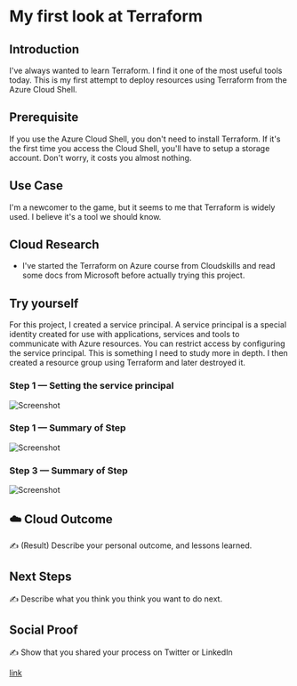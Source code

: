 # My first look at Terraform

## Introduction

I've always wanted to learn Terraform. I find it one of the most useful tools today. This is my first attempt to deploy resources using Terraform from the Azure Cloud Shell.

## Prerequisite

If you use the Azure Cloud Shell, you don't need to install Terraform. If it's the first time you access the Cloud Shell, you'll have to setup a storage account. Don't worry, it costs you almost nothing.

## Use Case

I'm a newcomer to the game, but it seems to me that Terraform is widely used. I believe it's a tool we should know.

## Cloud Research

- I've started the Terraform on Azure course from Cloudskills and read some docs from Microsoft before actually trying this project.

## Try yourself

For this project, I created a service principal. A service principal is a special identity created for use with applications, services and tools to communicate with Azure resources. You can restrict access by configuring the service principal. This is something I need to study more in depth. I then created a resource group using Terraform and later destroyed it.

### Step 1 — Setting the service principal

![Screenshot](https://via.placeholder.com/500x300)

### Step 1 — Summary of Step

![Screenshot](https://via.placeholder.com/500x300)

### Step 3 — Summary of Step

![Screenshot](https://via.placeholder.com/500x300)

## ☁️ Cloud Outcome

✍️ (Result) Describe your personal outcome, and lessons learned.

## Next Steps

✍️ Describe what you think you think you want to do next.

## Social Proof

✍️ Show that you shared your process on Twitter or LinkedIn

[link](link)

